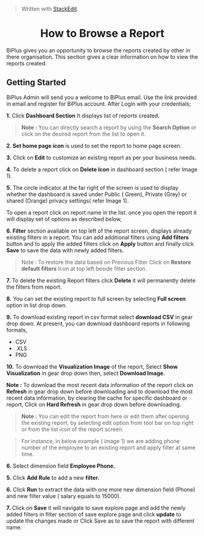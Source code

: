 
> Written with [StackEdit](https://stackedit.io/).

<center><h1>How to Browse a Report</h1></center>

BiPlus gives you an opportunity to browse the reports created by other in there organisation. This section gives a clear information on how to view the reports created.

## Getting Started

BiPlus Admin will send you a welcome to BiPlus email. Use the link provided in email and register for BiPlus account. After Login with your credentials;

**1.** Click  **Dashboard Section** It displays list of  reports created. 

> **Note :** You can directly search a report by using the **Search Option** or click on the desired report from the list to open it.

**2. Set home page icon** is used to set the report to home page screen.

**3.**  Click on  **Edit** to customize an existing report as per your business needs.

**4.** To delete a report click on **Delete Icon**  in dashboard section ( refer Image 1).

**5.**  The circle indicator at the far right of the screen is used to display whether the dashboard is saved under Public ( Green), Private (Grey) or shared (Orange) privacy settings( refer Image 1).

To open a  report click on report name in the list. once you open the report it will display set of options as described below,

**6. Filter** section available on top left of the report screen, displays already existing filters in a report. You can add additional filters using **Add filters** button and to apply the added filters click on **Apply** button and finally click **Save** to save the data with newly added filters.

> Note : To restore the data based on Previous Filter Click on  **Restore default filters** Icon at top left beside filter section.

**7.** To delete the existing Report filters click **Delete** it will permanently delete the filters from report.

**8.** You can set the existing report to full screen by selecting **Full screen** option in list drop down.

**9.** To download existing report in csv format select **download CSV** in gear drop down.
 At present, you can download dashboard reports in following formats,
 - CSV
 - .XLS
-  PNG

**10.**  To download the **Visualization Image** of the report,  Select **Show Visualization** in gear drop down then, select  **Download Image.**

**Note :** To download the most recent data information of the report click on **Refresh** in gear drop down before downloading and to download the most recent data information, by clearing the cache for specific dashboard or report, Click on **Hard Refresh** in gear drop down before downloading. 

> **Note :** You can edit the report from here or edit them after opening the existing report, by selecting edit option from tool bar on top right or from the list icon of the report screen.

> For instance,  in below example ( image 1) we are adding phone number of the employee to an existing report and apply filter at same time.

**6.** Select dimension field **Employee Phone.**

**5.** Click **Add Rule** to add a new **filter.** 

 **6.** Click **Run** to extract the data with one more new dimension field (Phone) and new filter value ( salary equals to 15000).

**7.** Click on **Save** it will navigate to save explore page and add the newly added filters in filter section of save explore page and click **update** to update the changes made or Click Save as to save the report with different name.







<!--stackedit_data:
eyJoaXN0b3J5IjpbLTEzNzMwMjg0MDUsLTEzMjYxNDY3OTUsLT
E4OTkxNzgyOTgsLTE4MTc3NTA0MzAsLTQxOTQ3MjQ3LC0xNTUy
NzgyNzY3LDE2ODE3MzU4NzgsLTE2MTgwOTc3MzAsLTIwMzIwMT
E2MTksLTEyMzI0MjUyNzMsMTcwNTMwNDE5MCwtMTI1MDk3MzU1
MiwyMDc5NDc3NDIyLC04OTMxNTE3NjcsLTE5NzEyMTgzMDQsLT
g3NzY1NzYzOCwtMTQwMDA1NDI0MywxMTAzNjI0MTk2LC0yMDAz
NTgxNDQyLC0xNTYzNzE5MjAyXX0=
-->